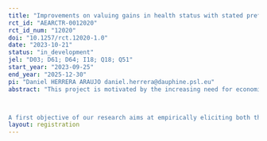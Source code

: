 ```yaml
---
title: "Improvements on valuing gains in health status with stated preferences"
rct_id: "AEARCTR-0012020"
rct_id_num: "12020"
doi: "10.1257/rct.12020-1.0"
date: "2023-10-21"
status: "in_development"
jel: "D03; D61; D64; I18; Q18; Q51"
start_year: "2023-09-25"
end_year: "2025-12-30"
pi: "Daniel HERRERA ARAUJO daniel.herrera@dauphine.psl.eu"
abstract: "This project is motivated by the increasing need for economic tools enabling French authorities to rank policies that seek to reduce risks to life and limb. As of 2012, the multi-annual French public budget programming bill requires that for all publicly funded investments a full socioeconomic evaluation be carried out before implementation. Government agencies around the world, including French authorities, typically employ estimates of the value per statistical life (VSL) to quantify the benefits of regulation-induced or investment-induced changes in mortality risk. In the socioeconomic evaluation sphere, VSL is one of the most influential metrics.

A first objective of our research aims at empirically eliciting both the VSL and the WTP for improved quality-of-life in France, as well as the bounds on the WTP for improved quality-of-life. The project’s second objective is to provide empirical support for an innovative method for estimating VSL in stated preferences surveys: the use of non-marginal risk reductions."
layout: registration
---
```


